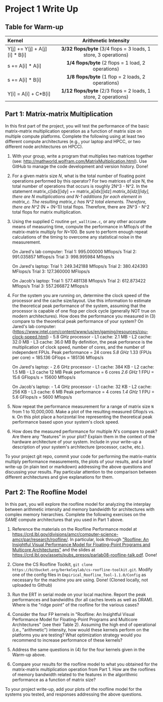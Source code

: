 # Project 1 Write Up

## Table for Warm-up

| Kernel | Arithmetic Intensity |
| :---   | :---:                |
| Y[j] += Y[j] + A[j][i] * B[i] | **3/32 flops/byte** (3/4 flops = 3 loads, 1 store, 3 operations) |
| s += A[i] * A[i] | **1/4 flops/byte** (2 flops = 1 load, 2 operations) |
| s += A[i] * B[i] | **1/8 flops/byte** (1 flop = 2 loads, 2 operations) |
| Y[i] = A[i] + C*B[i] | **1/12 flops/byte** (2/3 flops = 2 loads, 1 store, 2 operations) |

## Part 1: Matrix-matrix Multiplication

In this first part of the project, you will test the performance of the basic matrix-matrix multiplication operation as a function of matrix size on multiple compute platforms. Complete the following using at least two different compute architectures (e.g., your laptop and HPCC, or two different node architectures on HPCC).

1. With your group, write a program that multiplies two matrices together (see: <http://mathworld.wolfram.com/MatrixMultiplication.html>). Use GitHub to manage the code development and version history.
    Done!

2. For a given matrix size _N_, what is the total number of floating point operations performed by this operator?
    For two matrices of size N, the total number of operations that occurs is roughly 2N^3 - N^2. In the statement matrix_c[idx][idy] += matrix_a[idx][idz] _matrix_b[idz][idy], there are N multiplications and N-1 additions for each element in matrix_c. The resulting matrix_c has N^2 total elements. Therefore, there are N^2_ (N + (N-1)) total flops. Therefore, there are 2N^3 - N^2 total flops for matrix multiplication.

3. Using the supplied C routine `get_walltime.c`, or any other accurate means of measuring time, compute the performance in Mflop/s of the matrix-matrix multiply for _N_=100\. Be sure to perform enough repeat calculations of the timing to overcome any statistical noise in the measurement.
   
    On Jared's lab computer:
        Trial 1: 995.000000 Mflops/s
        Trial 2: 991.035857 Mflops/s
        Trial 3: 998.995984 Mflops/s

    On Jared's laptop:
        Trial 1: 249.342188 Mflops/s
        Trial 2: 380.424393 MFlops/s
        Trial 3: 127.360000 MFlops/s

    On Jacob's laptop:
        Trial 1: 577.481138 Mflops/s
        Trial 2: 612.873422 Mflops/s
        Trial 3: 557.266872 Mflops/s

4. For the system you are running on, determine the clock speed of the processor and the cache size/layout. Use this information to estimate the theoretical peak performance of the system, assuming that the processor is capable of one flop per clock cycle (generally NOT true on modern architectures). How does the performance you measured in (3) compare to the theoretical peak performance of your system?
    On Jared's lab computer: (<https://www.intel.com/content/www/us/en/gaming/resources/cpu-clock-speed.html>)
        - 5.8 GHz processor
        - L1 cache: 2.1 MB
        - L2 cache: 32.0 MB
        - L3 cache: 36.0 MB
    By definition, the peak perforance is the multiplication of clock speed, number of cores, and the number of independent FPUs.
    Peak performance = 24 cores _5.8 GHz_ 1.33 (FPUs per core)  = 185.136 GFlops = 185136 Mflops/s

    On Jared's laptop:
        - 2.6 GHz processor
        - L1 cache: 384 KB
        - L2 cache: 1.5 MB
        - L3 cache 12 MB
    Peak performance = 6 cores _2.6 GHz_ 1 FPU = 15.6 GFlops/s = 15600 Mflops/s

    On Jacob's laptop:
        - 1.4 GHz processor
        - L1 cache: 32 KB
        - L2 cache: 256 KB
        - L3 cache: 6 MB
    Peak performance = 4 cores _1.4 GHz_ 1 FPU = 5.6 GFlops/s = 5600 Mflops/s

5. Now repeat the performance measurement for a range of matrix size `N` from 1 to 10,000,000. Make a plot of the resulting measured Gflop/s vs. `N`. On this plot place a horizontal line representing the theoretical peak performance based upon your system's clock speed.

6. How does the measured performance for multiple _N_'s compare to peak? Are there any "features" in your plot? Explain them in the context of the hardware architecture of your system. Include in your write-up a description of your system's architecture (processor, cache, etc.).

To your project git repo, commit your code for performing the matrix-matrix multiply performance measurements, the plots of your results, and a brief write-up (in plain text or markdown) addressing the above questions and discussing your results. Pay particular attention to the comparison between different architectures and give explanations for them.

## Part 2: The Roofline Model 

In this part, you will explore the roofline model for analyzing the interplay between arithmetic intensity and memory bandwidth for architectures with complex memory hierarchies. Complete the following exercises on the _SAME_ compute architectures that you used in Part 1 above. 

1. Reference the materials on the Roofline Performance model at <https://crd.lbl.gov/divisions/amcr/computer-science-amcr/par/research/roofline/>. In particular, look through ["Roofline: An Insightful Visual Performance Model for Floating-Point Programs and Multicore Architectures"](https://www2.eecs.berkeley.edu/Pubs/TechRpts/2008/EECS-2008-134.pdf) and the slides at <https://crd.lbl.gov/assets/pubs_presos/parlab08-roofline-talk.pdf>. Done!

2. Clone the CS Roofline Toolkit, `git clone https://bitbucket.org/berkeleylab/cs-roofline-toolkit.git`. Modify one of the config files in `Empirical_Roofline_Tool-1.1.0/Config` as necessary for the machine you are using. Done! (Cloned locally, not uploaded to Github)

3. Run the ERT in serial mode on your local machine. Report the peak performances and bandwidths (for all caches levels as well as DRAM). Where is the "ridge point" of the roofline for the various cases?

4. Consider the four FP kernels in "Roofline: An Insightful Visual Performance Model for Floating-Point Programs and Multicore Architectures" (see their Table 2). Assuming the high end of operational (i.e., "arithmetic") intensity, how would these kernels perform on the platforms you are testing? What optimization strategy would you recommend to increase performance of these kernels?

5. Address the same questions in (4) for the four kernels given in the Warm-up above.

6. Compare your results for the roofline model to what you obtained for the matrix-matrix multiplication operation from Part 1. How are the rooflines of memory bandwidth related to the features in the algorithmic performance as a function of matrix size?

To your project write-up, add your plots of the roofline model for the systems you tested, and responses addressing the above questions. 
